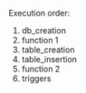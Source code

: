 Execution order:
1. db_creation
2. function 1
3. table_creation
4. table_insertion
5. function 2
6. triggers

